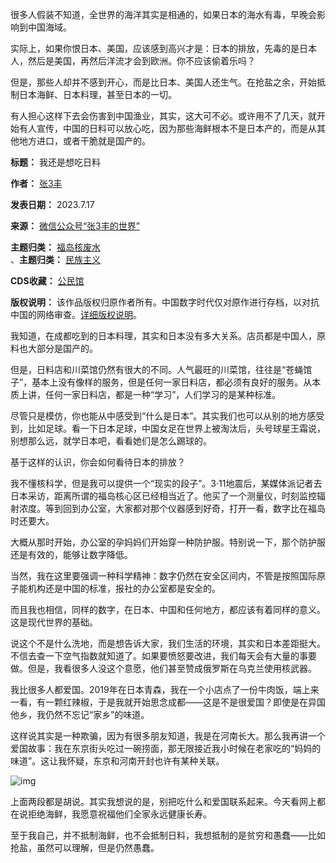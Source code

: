 很多人假装不知道，全世界的海洋其实是相通的，如果日本的海水有毒，早晚会影响到中国海域。


实际上，如果你恨日本、美国，应该感到高兴才是：日本的排放，先毒的是日本人，然后是美国，再然后洋流才会到欧洲。你不应该偷着乐吗？


但是，那些人却并不感到开心，而是比日本、美国人还生气。在抢盐之余，开始抵制日本海鲜、日本料理，甚至日本的一切。


有人担心这样下去会伤害到中国渔业，其实，这大可不必。或许用不了几天，就开始有人宣传，中国的日料可以放心吃，因为那些海鲜根本不是日本产的，而是从其他地方进口，或者干脆就是国产的。




**标题：** 我还是想吃日料  

**作者：** [张3丰](https://chinadigitaltimes.net/space/张3丰的世界)  

**发表日期：** 2023.7.17  

**来源：** [微信公众号“张3丰的世界”](https://web.archive.org/web/https://mp.weixin.qq.com/s/LUBwZBLlOLhzkbY7_IIwVg)  

**主题归类：** [福岛核废水](https://chinadigitaltimes.net/space/福岛核废水)  
、**主题归类：** [民族主义](https://chinadigitaltimes.net/space/民族主义)  

**CDS收藏：** [公民馆](https://chinadigitaltimes.net/space/%E5%85%AC%E6%B0%91%E9%A6%86)  

**版权说明：** 该作品版权归原作者所有。中国数字时代仅对原作进行存档，以对抗中国的网络审查。[详细版权说明](https://chinadigitaltimes.net/chinese/copyright)。


我知道，在成都吃到的日本料理，其实和日本没有多大关系。店员都是中国人，原料也大部分是国产的。


但是，日料店和川菜馆仍然有很大的不同。人气最旺的川菜馆，往往是“苍蝇馆子”，基本上没有像样的服务，但是任何一家日料店，都必须有良好的服务。从本质上讲，任何一家日料店，都是一种“学习”，人们学习的是某种标准。


尽管只是模仿，你也能从中感受到“什么是日本”。其实我们也可以从别的地方感受到，比如足球。看一下日本足球，中国女足在世界上被淘汰后，头号球星王霜说，别想那么远，就学日本吧，看看她们是怎么踢球的。


基于这样的认识，你会如何看待日本的排放？


我不懂核科学，但是我可以提供一个“现实的段子”。3·11地震后，某媒体派记者去日本采访，距离所谓的福岛核心区已经相当近了。他买了一个测量仪，时刻监控辐射浓度。等到回到办公室，大家都对那个仪器感到好奇，打开一看，数字比在福岛时还要大。


大概从那时开始，办公室的孕妈妈们开始穿一种防护服。特别说一下，那个防护服还是有效的，能够让数字降低。


当然，我在这里要强调一种科学精神：数字仍然在安全区间内，不管是按照国际原子能机构还是中国的标准，报社的办公室都是安全的。


而且我也相信，同样的数字，在日本、中国和任何地方，都应该有着同样的意义。这是现代世界的基础。


说这个不是什么洗地，而是想告诉大家，我们生活的环境，其实和日本差距挺大。不信去查一下空气指数就知道了。如果要愤怒要改进，我们每天会有大量的事要做。但是，我看很多人没这个意愿，他们甚至赞成俄罗斯在乌克兰使用核武器。


我比很多人都爱国。2019年在日本青森，我在一个小店点了一份牛肉饭，端上来一看，有一颗红辣椒，于是我就开始思念成都——这是不是很爱国？即使是在异国他乡，我仍然不忘记“家乡”的味道。


这样说其实是一种欺骗，因为有很多朋友知道，我是在河南长大。那么我再讲一个爱国故事：我在东京街头吃过一碗捞面，那无限接近我小时候在老家吃的“妈妈的味道”。这让我怀疑，东京和河南开封也许有某种关联。


![img](https://chinadigitaltimes.net/chinese/files/2023/08/post-699662-64e9e15b7c8d4.)


上面两段都是胡说。其实我想说的是，别把吃什么和爱国联系起来。今天看网上都在说拒绝海鲜，我愿意祝福他们全家永远健康长寿。


至于我自己，并不抵制海鲜，也不会抵制日料，我想抵制的是贫穷和愚蠢——比如抢盐，虽然可以理解，但是仍然愚蠢。

